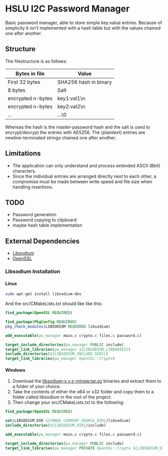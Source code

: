 # HSLU I2C Password Manager

Basic password manager, able to store simple key:value entries. Because of simplicity it isn't
implemented with a hash table but with the values chained one after another.

## Structure

The filestructure is as follows:

| Bytes in file     | Value                 |
| ----------------- | --------------------- |
| First 32 bytes    | SHA256 hash in binary |
| 8 bytes           | Salt                  |
| encrypted n-bytes | key1:val1\n           |
| encrypted n-bytes | key2:val2\n           |
| ...               | ...\0                 |

Whereas the hash is the master-password hash and the salt is used to encrypt/decrypt the entries with AES256.
The (plaintext) entries are newline-terminated strings chained one after another.

## Limitations

-   The application can only understand and process extended ASCII (8bit) characters.
-   Since the individual entries are arranged directly next to each other, a compromise
    must be made between write speed and file size when handling insertions.

## TODO

-   Password generation
-   Password copying to clipboard
-   maybe hash table implementation

## External Dependencies

-   [Libsodium](https://libsodium.gitbook.io/doc/)
-   [OpenSSL](https://www.openssl.org/)

### Libsodium Installation

#### Linux

```bash
sudo apt-get install libsodium-dev
```

And the src/CMakeLists.txt should like like this:

```cmake
find_package(OpenSSL REQUIRED)

find_package(PkgConfig REQUIRED)
pkg_check_modules(LIBSODIUM REQUIRED libsodium)

add_executable(pw_manager main.c crypto.c files.c password.c)

target_include_directories(pw_manager PUBLIC include)
target_link_libraries(pw_manager ${LIBSODIUM_LIBRARIES})
include_directories(${LIBSODIUM_INCLUDE_DIRS})
target_link_libraries(pw_manager OpenSSL::Crypto)
```

#### Windows

1. Download the [libsodium-x.y.z-mingw.tar.gz](https://download.libsodium.org/libsodium/releases/) binaries and extract them to a folder of your choice.
2. Take the contents of either the x64 or x32 folder and copy them to a folder called libsodium in the root of the project.
3. Then change your src/CMakeLists.txt to the following:

```cmake
find_package(OpenSSL REQUIRED)

set(LIBSODIUM_DIR ${CMAKE_CURRENT_SOURCE_DIR}/libsodium)
include_directories(${LIBSODIUM_DIR}/include)

add_executable(pw_manager main.c crypto.c files.c password.c)

target_include_directories(pw_manager PUBLIC include)
target_link_libraries(pw_manager PRIVATE OpenSSL::Crypto ${LIBSODIUM_DIR}/lib/libsodium.a)
```
